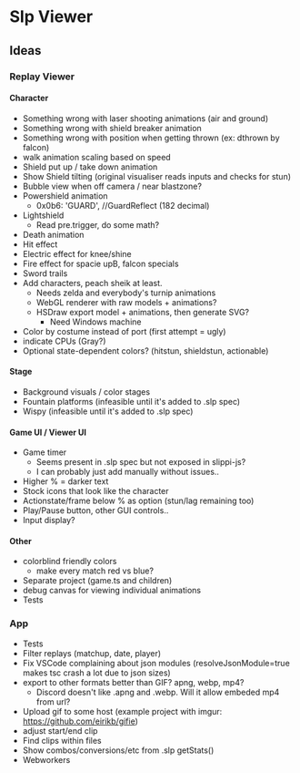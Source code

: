 # Slp Viewer

## Ideas

### Replay Viewer

#### Character

- Something wrong with laser shooting animations (air and ground)
- Something wrong with shield breaker animation
- Something wrong with position when getting thrown (ex: dthrown by falcon)
- walk animation scaling based on speed
- Shield put up / take down animation
- Show Shield tilting (original visualiser reads inputs and checks for stun)
- Bubble view when off camera / near blastzone?
- Powershield animation
  - 0x0b6: 'GUARD', //GuardReflect (182 decimal)
- Lightshield
  - Read pre.trigger, do some math?
- Death animation
- Hit effect
- Electric effect for knee/shine
- Fire effect for spacie upB, falcon specials
- Sword trails
- Add characters, peach sheik at least.
  - Needs zelda and everybody's turnip animations
  - WebGL renderer with raw models + animations?
  - HSDraw export model + animations, then generate SVG?
    - Need Windows machine
- Color by costume instead of port (first attempt = ugly)
- indicate CPUs (Gray?)
- Optional state-dependent colors? (hitstun, shieldstun, actionable)

#### Stage

- Background visuals / color stages
- Fountain platforms (infeasible until it's added to .slp spec)
- Wispy (infeasible until it's added to .slp spec)

#### Game UI / Viewer UI

- Game timer
  - Seems present in .slp spec but not exposed in slippi-js?
  - I can probably just add manually without issues..
- Higher % = darker text
- Stock icons that look like the character
- Actionstate/frame below % as option (stun/lag remaining too)
- Play/Pause button, other GUI controls..
- Input display?

#### Other

- colorblind friendly colors
  - make every match red vs blue?
- Separate project (game.ts and children)
- debug canvas for viewing individual animations
- Tests

### App

- Tests
- Filter replays (matchup, date, player)
- Fix VSCode complaining about json modules (resolveJsonModule=true makes
  tsc crash a lot due to json sizes)
- export to other formats better than GIF? apng, webp, mp4?
  - Discord doesn't like .apng and .webp. Will it allow embeded mp4 from url?
- Upload gif to some host (example project with imgur: https://github.com/eirikb/gifie)
- adjust start/end clip
- Find clips within files
- Show combos/conversions/etc from .slp getStats()
- Webworkers
